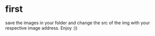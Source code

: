 # first
save the images in your folder and change the src of the img with your respective image address.
Enjoy :))
